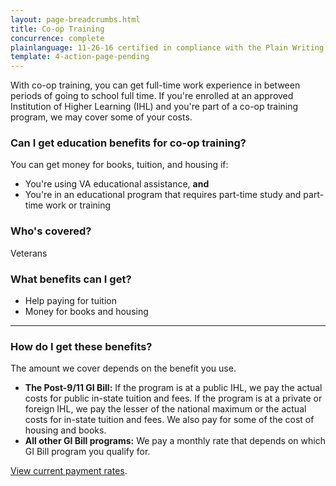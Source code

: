 ```yaml
---
layout: page-breadcrumbs.html
title: Co-op Training
concurrence: complete
plainlanguage: 11-26-16 certified in compliance with the Plain Writing Act
template: 4-action-page-pending
---
```


With co-op training, you can get full-time work experience in between periods of going to school full time. If you're enrolled at an approved Institution of Higher Learning (IHL) and you're part of a co-op training program, we may cover some of your costs.

<div class="call-out" markdown="1">

### Can I get education benefits for co-op training?
You can get money for books, tuition, and housing if:

  - You're using VA educational assistance, **and**
  - You're in an educational program that requires part-time study and part-time work or training

### Who's covered?
Veterans
</div>


### What benefits can I get?

- Help paying for tuition
- Money for books and housing 

-----

### How do I get these benefits?

The amount we cover depends on the benefit you use.

- **The Post-9/11 GI Bill:** If the program is at a public IHL, we pay the actual costs for public in-state tuition and fees. If the program is at a private or foreign IHL, we pay the lesser of the national maximum or the actual costs for in-state tuition and fees. We also pay for some of the cost of housing and books.
- **All other GI Bill programs:** We pay a monthly rate that depends on which GI Bill program you qualify for. 

[View current payment rates](http://www.benefits.va.gov/gibill/resources/benefits_resources/rate_tables.asp).
